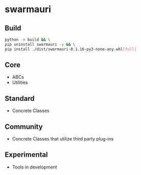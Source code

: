 # swarmauri

## Build

```bash
python -m build && \
pip uninstall swarmauri -y && \
pip install ./dist/swarmauri-0.1.16-py3-none-any.whl[full]
```

## Core
- ABCs
- Utilities

## Standard
- Concrete Classes

## Community
- Concrete Classes that utilize third party plug-ins

## Experimental
- Tools in development

